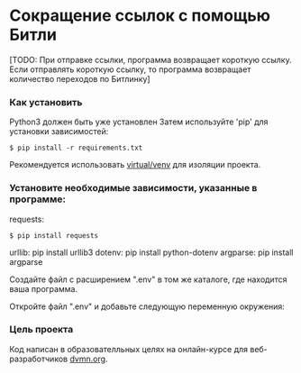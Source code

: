 # Сокращение ссылок с помощью Битли

[TODO: При отправке ссылки, программа возвращает короткую ссылку. Если отправлять короткую ссылку, то программа возвращает количество переходов по Битлинку]

### Как установить 

Python3 должен быть уже установлен
Затем используйте 'pip' для установки зависимостей:

```
$ pip install -r requirements.txt
```

Рекомендуется использовать [virtual/venv](https://docs.python.org/3/library/venv.html) для изоляции проекта.

### Установите необходимые зависимости, указанные в программе:

requests: 
```
$ pip install requests
```
urllib: pip install urllib3
dotenv: pip install python-dotenv
argparse: pip install argparse

Создайте файл с расширением ".env" в том же каталоге, где находится ваша программа.

Откройте файл ".env" и добавьте следующую переменную окружения:

### Цель проекта

Код написан в образователльных целях на онлайн-курсе для веб-разработчиков [dvmn.org](https://dvmn.org/).
